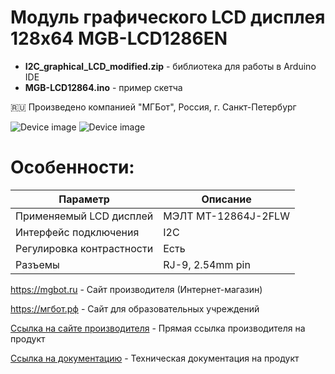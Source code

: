 # Модуль графического LCD дисплея 128x64 MGB-LCD1286EN 

- **I2C_graphical_LCD_modified.zip** - библиотека для работы в Arduino IDE
- **MGB-LCD12864.ino** - пример скетча

🇷🇺 Произведено компанией "МГБот", Россия, г. Санкт-Петербург

![Device image](https://books.mgbot.ru/images/MGB-LCD12864.png)
![Device image](https://books.mgbot.ru/images/MGB-LCD12864_2.png)
# Особенности:

| Параметр    | Описание |
| ----------- | -----------|
| Применяемый LCD дисплей   | МЭЛТ MT-12864J-2FLW|
| Интерфейс подключения       | I2C |
| Регулировка контрастности     | Есть|
| Разъемы     | RJ-9, 2.54mm pin|

https://mgbot.ru  - Сайт производителя (Интернет-магазин)

https://мгбот.рф  - Сайт для образовательных учреждений

[Ссылка на сайте производителя](https://mgbot.ru/catalog/moduli/modul_graficheskogo_lcd_displeya_mgb_lcd1286en_128x64_razem_rj_9/) - Прямая ссылка производителя на продукт

[Ссылка на документацию](https://books.mgbot.ru/devices/MGB-LCD12864.pdf) - Техническая документация на продукт
